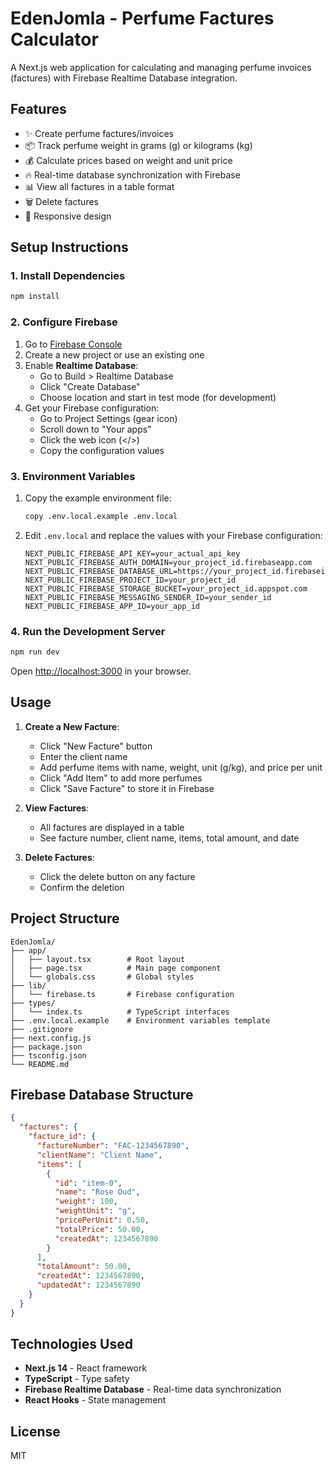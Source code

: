 # EdenJomla - Perfume Factures Calculator

A Next.js web application for calculating and managing perfume invoices (factures) with Firebase Realtime Database integration.

## Features

- ✨ Create perfume factures/invoices
- 📦 Track perfume weight in grams (g) or kilograms (kg)
- 💰 Calculate prices based on weight and unit price
- 🔥 Real-time database synchronization with Firebase
- 📊 View all factures in a table format
- 🗑️ Delete factures
- 📱 Responsive design

## Setup Instructions

### 1. Install Dependencies

```bash
npm install
```

### 2. Configure Firebase

1. Go to [Firebase Console](https://console.firebase.google.com/)
2. Create a new project or use an existing one
3. Enable **Realtime Database**:
   - Go to Build > Realtime Database
   - Click "Create Database"
   - Choose location and start in test mode (for development)
4. Get your Firebase configuration:
   - Go to Project Settings (gear icon)
   - Scroll down to "Your apps"
   - Click the web icon (</>)
   - Copy the configuration values

### 3. Environment Variables

1. Copy the example environment file:
   ```bash
   copy .env.local.example .env.local
   ```

2. Edit `.env.local` and replace the values with your Firebase configuration:
   ```
   NEXT_PUBLIC_FIREBASE_API_KEY=your_actual_api_key
   NEXT_PUBLIC_FIREBASE_AUTH_DOMAIN=your_project_id.firebaseapp.com
   NEXT_PUBLIC_FIREBASE_DATABASE_URL=https://your_project_id.firebaseio.com
   NEXT_PUBLIC_FIREBASE_PROJECT_ID=your_project_id
   NEXT_PUBLIC_FIREBASE_STORAGE_BUCKET=your_project_id.appspot.com
   NEXT_PUBLIC_FIREBASE_MESSAGING_SENDER_ID=your_sender_id
   NEXT_PUBLIC_FIREBASE_APP_ID=your_app_id
   ```

### 4. Run the Development Server

```bash
npm run dev
```

Open [http://localhost:3000](http://localhost:3000) in your browser.

## Usage

1. **Create a New Facture**:
   - Click "New Facture" button
   - Enter the client name
   - Add perfume items with name, weight, unit (g/kg), and price per unit
   - Click "Add Item" to add more perfumes
   - Click "Save Facture" to store it in Firebase

2. **View Factures**:
   - All factures are displayed in a table
   - See facture number, client name, items, total amount, and date

3. **Delete Factures**:
   - Click the delete button on any facture
   - Confirm the deletion

## Project Structure

```
EdenJomla/
├── app/
│   ├── layout.tsx        # Root layout
│   ├── page.tsx          # Main page component
│   └── globals.css       # Global styles
├── lib/
│   └── firebase.ts       # Firebase configuration
├── types/
│   └── index.ts          # TypeScript interfaces
├── .env.local.example    # Environment variables template
├── .gitignore
├── next.config.js
├── package.json
├── tsconfig.json
└── README.md
```

## Firebase Database Structure

```json
{
  "factures": {
    "facture_id": {
      "factureNumber": "FAC-1234567890",
      "clientName": "Client Name",
      "items": [
        {
          "id": "item-0",
          "name": "Rose Oud",
          "weight": 100,
          "weightUnit": "g",
          "pricePerUnit": 0.50,
          "totalPrice": 50.00,
          "createdAt": 1234567890
        }
      ],
      "totalAmount": 50.00,
      "createdAt": 1234567890,
      "updatedAt": 1234567890
    }
  }
}
```

## Technologies Used

- **Next.js 14** - React framework
- **TypeScript** - Type safety
- **Firebase Realtime Database** - Real-time data synchronization
- **React Hooks** - State management

## License

MIT
